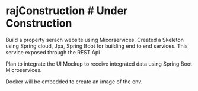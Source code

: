 # rajConstruction # Under Construction

Build a property serach website using Micorservices. Created a Skeleton using Spring cloud, Jpa, Spring Boot for building
end to end services. This service exposed through the REST Api

Plan to integrate the UI Mockup to receive integrated data using Spring Boot Microservices.

Docker will be embedded to create an image of the env.

